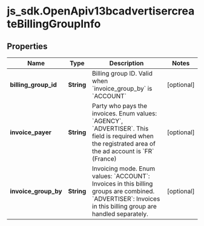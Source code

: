 # js_sdk.OpenApiv13bcadvertisercreateBillingGroupInfo

## Properties
Name | Type | Description | Notes
------------ | ------------- | ------------- | -------------
**billing_group_id** | **String** | Billing group ID. Valid when &#x60;invoice_group_by&#x60; is &#x60;ACCOUNT&#x60; | [optional] 
**invoice_payer** | **String** | Party who pays the invoices. Enum values: &#x60;AGENCY&#x60;, &#x60;ADVERTISER&#x60;. This field is required when the registrated area of the ad account is &#x60;FR&#x60; (France) | [optional] 
**invoice_group_by** | **String** | Invoicing mode. Enum values: &#x60;ACCOUNT&#x60;: Invoices in this billing groups are combined. &#x60;ADVERTISER&#x60;: Invoices in this billing group are handled separately. | [optional] 
